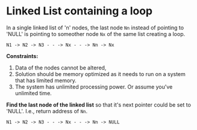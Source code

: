 # Linked List containing a loop

In a single linked list of 'n' nodes, the last node `Nn` instead of pointing to 'NULL' is pointing to someother node `Nx` of the same list creating a loop.

`N1 -> N2 -> N3 - - -> Nx - - -> Nn -> Nx`

**Constraints:**

1. Data of the nodes cannot be altered,
1. Solution should be memory optimized as it needs to run on a system that has limited memory.
1. The system has unlimited processing power. Or assume you've unlimited time.

**Find the last node of the linked list** so that it's next pointer could be set to 'NULL'. I.e., return address of `Nn`.

`N1 -> N2 -> N3 - - -> Nx - - -> Nn -> NULL`

